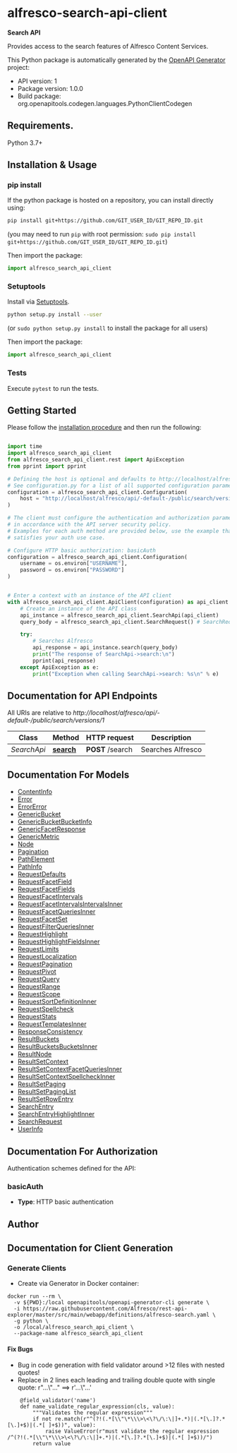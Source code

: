 # alfresco-search-api-client
**Search API**

Provides access to the search features of Alfresco Content Services.


This Python package is automatically generated by the [OpenAPI Generator](https://openapi-generator.tech) project:

- API version: 1
- Package version: 1.0.0
- Build package: org.openapitools.codegen.languages.PythonClientCodegen

## Requirements.

Python 3.7+

## Installation & Usage
### pip install

If the python package is hosted on a repository, you can install directly using:

```sh
pip install git+https://github.com/GIT_USER_ID/GIT_REPO_ID.git
```
(you may need to run `pip` with root permission: `sudo pip install git+https://github.com/GIT_USER_ID/GIT_REPO_ID.git`)

Then import the package:
```python
import alfresco_search_api_client
```

### Setuptools

Install via [Setuptools](http://pypi.python.org/pypi/setuptools).

```sh
python setup.py install --user
```
(or `sudo python setup.py install` to install the package for all users)

Then import the package:
```python
import alfresco_search_api_client
```

### Tests

Execute `pytest` to run the tests.

## Getting Started

Please follow the [installation procedure](#installation--usage) and then run the following:

```python

import time
import alfresco_search_api_client
from alfresco_search_api_client.rest import ApiException
from pprint import pprint

# Defining the host is optional and defaults to http://localhost/alfresco/api/-default-/public/search/versions/1
# See configuration.py for a list of all supported configuration parameters.
configuration = alfresco_search_api_client.Configuration(
    host = "http://localhost/alfresco/api/-default-/public/search/versions/1"
)

# The client must configure the authentication and authorization parameters
# in accordance with the API server security policy.
# Examples for each auth method are provided below, use the example that
# satisfies your auth use case.

# Configure HTTP basic authorization: basicAuth
configuration = alfresco_search_api_client.Configuration(
    username = os.environ["USERNAME"],
    password = os.environ["PASSWORD"]
)


# Enter a context with an instance of the API client
with alfresco_search_api_client.ApiClient(configuration) as api_client:
    # Create an instance of the API class
    api_instance = alfresco_search_api_client.SearchApi(api_client)
    query_body = alfresco_search_api_client.SearchRequest() # SearchRequest | Generic query API 

    try:
        # Searches Alfresco
        api_response = api_instance.search(query_body)
        print("The response of SearchApi->search:\n")
        pprint(api_response)
    except ApiException as e:
        print("Exception when calling SearchApi->search: %s\n" % e)

```

## Documentation for API Endpoints

All URIs are relative to *http://localhost/alfresco/api/-default-/public/search/versions/1*

Class | Method | HTTP request | Description
------------ | ------------- | ------------- | -------------
*SearchApi* | [**search**](docs/SearchApi.md#search) | **POST** /search | Searches Alfresco


## Documentation For Models

 - [ContentInfo](docs/ContentInfo.md)
 - [Error](docs/Error.md)
 - [ErrorError](docs/ErrorError.md)
 - [GenericBucket](docs/GenericBucket.md)
 - [GenericBucketBucketInfo](docs/GenericBucketBucketInfo.md)
 - [GenericFacetResponse](docs/GenericFacetResponse.md)
 - [GenericMetric](docs/GenericMetric.md)
 - [Node](docs/Node.md)
 - [Pagination](docs/Pagination.md)
 - [PathElement](docs/PathElement.md)
 - [PathInfo](docs/PathInfo.md)
 - [RequestDefaults](docs/RequestDefaults.md)
 - [RequestFacetField](docs/RequestFacetField.md)
 - [RequestFacetFields](docs/RequestFacetFields.md)
 - [RequestFacetIntervals](docs/RequestFacetIntervals.md)
 - [RequestFacetIntervalsIntervalsInner](docs/RequestFacetIntervalsIntervalsInner.md)
 - [RequestFacetQueriesInner](docs/RequestFacetQueriesInner.md)
 - [RequestFacetSet](docs/RequestFacetSet.md)
 - [RequestFilterQueriesInner](docs/RequestFilterQueriesInner.md)
 - [RequestHighlight](docs/RequestHighlight.md)
 - [RequestHighlightFieldsInner](docs/RequestHighlightFieldsInner.md)
 - [RequestLimits](docs/RequestLimits.md)
 - [RequestLocalization](docs/RequestLocalization.md)
 - [RequestPagination](docs/RequestPagination.md)
 - [RequestPivot](docs/RequestPivot.md)
 - [RequestQuery](docs/RequestQuery.md)
 - [RequestRange](docs/RequestRange.md)
 - [RequestScope](docs/RequestScope.md)
 - [RequestSortDefinitionInner](docs/RequestSortDefinitionInner.md)
 - [RequestSpellcheck](docs/RequestSpellcheck.md)
 - [RequestStats](docs/RequestStats.md)
 - [RequestTemplatesInner](docs/RequestTemplatesInner.md)
 - [ResponseConsistency](docs/ResponseConsistency.md)
 - [ResultBuckets](docs/ResultBuckets.md)
 - [ResultBucketsBucketsInner](docs/ResultBucketsBucketsInner.md)
 - [ResultNode](docs/ResultNode.md)
 - [ResultSetContext](docs/ResultSetContext.md)
 - [ResultSetContextFacetQueriesInner](docs/ResultSetContextFacetQueriesInner.md)
 - [ResultSetContextSpellcheckInner](docs/ResultSetContextSpellcheckInner.md)
 - [ResultSetPaging](docs/ResultSetPaging.md)
 - [ResultSetPagingList](docs/ResultSetPagingList.md)
 - [ResultSetRowEntry](docs/ResultSetRowEntry.md)
 - [SearchEntry](docs/SearchEntry.md)
 - [SearchEntryHighlightInner](docs/SearchEntryHighlightInner.md)
 - [SearchRequest](docs/SearchRequest.md)
 - [UserInfo](docs/UserInfo.md)


<a id="documentation-for-authorization"></a>
## Documentation For Authorization


Authentication schemes defined for the API:
<a id="basicAuth"></a>
### basicAuth

- **Type**: HTTP basic authentication


## Author

## Documentation for Client Generation ##
### Generate Clients ###
* Create via Generator in Docker container:
```
docker run --rm \
  -v ${PWD}:/local openapitools/openapi-generator-cli generate \
  -i https://raw.githubusercontent.com/Alfresco/rest-api-explorer/master/src/main/webapp/definitions/alfresco-search.yaml \
  -g python \
  -o /local/alfresco_search_api_client \
  --package-name alfresco_search_api_client
```
#### Fix Bugs ###
* Bug in code generation with field validator around >12 files with nested quotes!
* Replace in 2 lines each leading and trailing double quote with single quote: r"...\\"..." ==> r'...\\"...'
```
    @field_validator('name')
    def name_validate_regular_expression(cls, value):
        """Validates the regular expression"""
        if not re.match(r"^(?!(.*[\\"\*\\\>\<\?\/\:\|]+.*)|(.*[\.]?.*[\.]+$)|(.*[ ]+$))", value):
            raise ValueError(r"must validate the regular expression /^(?!(.*[\\"\*\\\>\<\?\/\:\|]+.*)|(.*[\.]?.*[\.]+$)|(.*[ ]+$))/")
        return value
```
